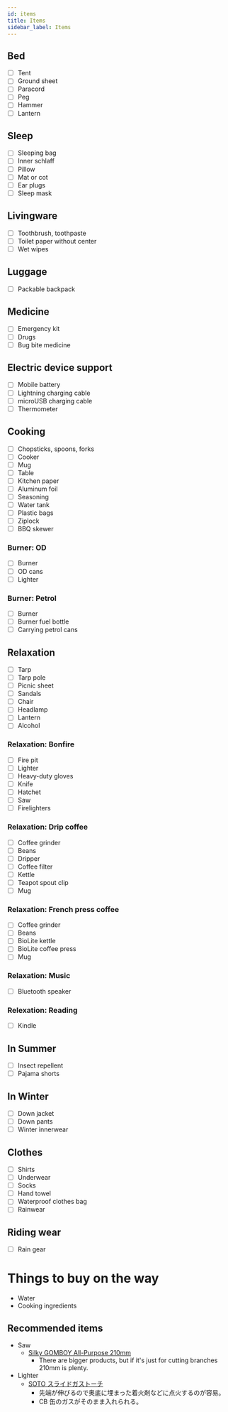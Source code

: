 ```yaml
---
id: items
title: Items
sidebar_label: Items
---
```

## Bed

* [ ] Tent
* [ ] Ground sheet
* [ ] Paracord
* [ ] Peg
* [ ] Hammer
* [ ] Lantern

## Sleep

* [ ] Sleeping bag
* [ ] Inner schlaff
* [ ] Pillow
* [ ] Mat or cot
* [ ] Ear plugs
* [ ] Sleep mask

## Livingware

* [ ] Toothbrush, toothpaste
* [ ] Toilet paper without center
* [ ] Wet wipes

## Luggage

* [ ] Packable backpack

## Medicine

* [ ] Emergency kit
* [ ] Drugs
* [ ] Bug bite medicine

## Electric device support

* [ ] Mobile battery
* [ ] Lightning charging cable
* [ ] microUSB charging cable
* [ ] Thermometer

## Cooking

* [ ] Chopsticks, spoons, forks
* [ ] Cooker
* [ ] Mug
* [ ] Table
* [ ] Kitchen paper
* [ ] Aluminum foil
* [ ] Seasoning
* [ ] Water tank
* [ ] Plastic bags
* [ ] Ziplock
* [ ] BBQ skewer

### Burner: OD

* [ ] Burner
* [ ] OD cans
* [ ] Lighter

### Burner: Petrol

* [ ] Burner
* [ ] Burner fuel bottle
* [ ] Carrying petrol cans

## Relaxation

* [ ] Tarp
* [ ] Tarp pole
* [ ] Picnic sheet
* [ ] Sandals
* [ ] Chair
* [ ] Headlamp
* [ ] Lantern
* [ ] Alcohol

### Relaxation: Bonfire

* [ ] Fire pit
* [ ] Lighter
* [ ] Heavy-duty gloves
* [ ] Knife
* [ ] Hatchet
* [ ] Saw
* [ ] Firelighters

### Relaxation: Drip coffee

* [ ] Coffee grinder
* [ ] Beans
* [ ] Dripper
* [ ] Coffee filter
* [ ] Kettle
* [ ] Teapot spout clip
* [ ] Mug

### Relaxation: French press coffee

* [ ] Coffee grinder
* [ ] Beans
* [ ] BioLite kettle
* [ ] BioLite coffee press
* [ ] Mug

### Relaxation: Music

* [ ] Bluetooth speaker

### Relexation: Reading

* [ ] Kindle

## In Summer

* [ ] Insect repellent
* [ ] Pajama shorts

## In Winter

* [ ] Down jacket
* [ ] Down pants
* [ ] Winter innerwear

## Clothes

* [ ] Shirts
* [ ] Underwear
* [ ] Socks
* [ ] Hand towel
* [ ] Waterproof clothes bag
* [ ] Rainwear

## Riding wear

* [ ] Rain gear

# Things to buy on the way

* Water
* Cooking ingredients

## Recommended items

* Saw 
  * [Silky GOMBOY All-Purpose 210mm](https://www.amazon.co.jp/dp/B000CEAX8S/) 
    * There are bigger products, but if it's just for cutting branches 210mm is plenty.
* Lighter 
  * [SOTO スライドガストーチ](https://www.amazon.co.jp/dp/B004WMPFWA/) 
    * 先端が伸びるので奥底に埋まった着火剤などに点火するのが容易。
    * CB 缶のガスがそのまま入れられる。